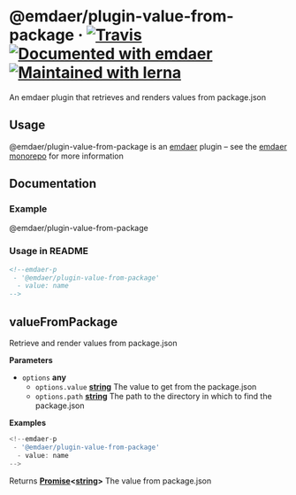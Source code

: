 <!--
  This file was generated by emdaer

  Its template can be found at .emdaer/README.emdaer.md
-->

<!--
  emdaerHash:7a031b5f43aaac200a779fbd13c63380
-->

<h1 id="-emdaer-plugin-value-from-package-travis-documented-with-emdaer-maintained-with-lerna">@emdaer/plugin-value-from-package · <a href="https://travis-ci.org/emdaer/emdaer/"><img src="https://img.shields.io/travis/emdaer/emdaer.svg?style=flat-square" alt="Travis"></a> <a href="https://github.com/emdaer/emdaer"><img src="https://img.shields.io/badge/📓-documented%20with%20emdaer-F06632.svg?style=flat-square" alt="Documented with emdaer"></a> <a href="https://lernajs.io/"><img src="https://img.shields.io/badge/🐉-maintained%20with%20lerna-cc00ff.svg?style=flat-square" alt="Maintained with lerna"></a></h1>
<p>An emdaer plugin that retrieves and renders values from package.json</p>
<h2 id="usage">Usage</h2>
<p>@emdaer/plugin-value-from-package is an <a href="https://github.com/emdaer/emdaer/">emdaer</a> plugin – see the <a href="https://github.com/emdaer/emdaer/">emdaer monorepo</a> for more information</p>
<h2 id="documentation">Documentation</h2>
<h3 id="example">Example</h3>
<p>@emdaer/plugin-value-from-package</p>
<h3 id="usage-in-readme">Usage in README</h3>

```md
<!--emdaer-p
 - '@emdaer/plugin-value-from-package'
  - value: name
-->
```
<!-- Generated by documentation.js. Update this documentation by updating the source code. -->
<h2 id="valuefrompackage">valueFromPackage</h2>
<p>Retrieve and render values from package.json</p>
<p><strong>Parameters</strong></p>
<ul>
<li><code>options</code> <strong>any</strong> <ul>
<li><code>options.value</code> <strong><a href="https://developer.mozilla.org/en-US/docs/Web/JavaScript/Reference/Global_Objects/String">string</a></strong> The value to get from the package.json</li>
<li><code>options.path</code> <strong><a href="https://developer.mozilla.org/en-US/docs/Web/JavaScript/Reference/Global_Objects/String">string</a></strong> The path to the directory in which to find the package.json</li>
</ul>
</li>
</ul>
<p><strong>Examples</strong></p>

```javascript
<!--emdaer-p
 - '@emdaer/plugin-value-from-package'
  - value: name
-->
```
<p>Returns <strong><a href="https://developer.mozilla.org/en-US/docs/Web/JavaScript/Reference/Global_Objects/Promise">Promise</a>&lt;<a href="https://developer.mozilla.org/en-US/docs/Web/JavaScript/Reference/Global_Objects/String">string</a>&gt;</strong> The value from package.json</p>
